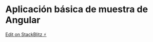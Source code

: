 # Aplicación básica de muestra de Angular

[Edit on StackBlitz ⚡️](https://stackblitz.com/edit/angular-9kdxjf)
